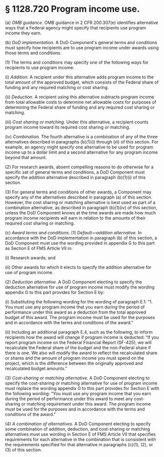 # § 1128.720   Program income use.

(a) *OMB guidance.* OMB guidance in 2 CFR 200.307(e) identifies alternative ways that a Federal agency might specify that recipients use program income they earn.


(b) *DoD implementation.* A DoD Component's general terms and conditions must specify how recipients are to use program income under awards using those terms and conditions.


(1) The terms and conditions may specify one of the following ways for recipients to use program income:


(i) *Addition.* A recipient under this alternative adds program income to the total amount of the approved budget, which consists of the Federal share of funding and any required matching or cost sharing.


(ii) *Deduction.* A recipient using this alternative subtracts program income from total allowable costs to determine net allowable costs for purposes of determining the Federal share of funding and any required cost sharing or matching.


(iii) *Cost sharing or matching.* Under this alternative, a recipient counts program income toward its required cost sharing or matching.


(iv) *Combination.* The fourth alternative is a combination of any of the three alternatives described in paragraphs (b)(1)(i) through (iii) of this section. For example, an agency might specify one alternative to be used for program income up to a dollar limit and a second alternative for any program income beyond that amount.


(2) For research awards, absent compelling reasons to do otherwise for a specific set of general terms and conditions, a DoD Component must specify the addition alternative described in paragraph (b)(1)(i) of this section.


(3) For general terms and conditions of other awards, a Component may specify any of the alternatives described in paragraph (a) of this section. However, the cost sharing or matching alternative is best used as part of a combination alternative, as described in paragraph (b)(1)(iv) of this section, unless the DoD Component knows at the time awards are made how much program income recipients will earn in relation to the amounts of their required cost sharing or matching.


(c) *Award terms and conditions.* (1) *Default—addition alternative.* In accordance with the DoD implementation in paragraph (b) of this section, a DoD Component must use the wording provided in appendix G to this part as Section E of FMS Article VII in:


(i) Research awards; and


(ii) Other awards for which it elects to specify the addition alternative for use of program income.


(2) *Deduction alternative.* A DoD Component electing to specify the deduction alternative for use of program income must modify the wording appendix G to this part provides for Section E by:


(i) Substituting the following wording for the wording of paragraph E.1: “1. You must use any program income that you earn during the period of performance under this award as a deduction from the total approved budget of this award. The program income must be used for the purposes and in accordance with the terms and conditions of the award.”


(ii) Including an additional paragraph E.4, such as the following, to inform recipients how the award will change if program income is deducted: “If you report program income on the Federal Financial Report (SF-425), we will recalculate the Federal share of the budget and the non-Federal share if there is one. We also will modify the award to reflect the recalculated share or shares and the amount of program income you must spend on the project, which is the difference between the originally approved and recalculated budget amounts.”


(3) *Cost-sharing or matching alternative.* A DoD Component electing to specify the cost-sharing or matching alternative for use of program income must replace the wording appendix G to this part provides for Section E with the following wording: “You must use any program income that you earn during the period of performance under this award to meet any cost-sharing or matching requirement under this award. The program income must be used for the purposes and in accordance with the terms and conditions of the award.”


(4) *A combination of alternatives.* A DoD Component electing to specify some combination of addition, deduction, and cost-sharing or matching alternatives must use wording in Section E of FMS Article VII that specifies requirements for each alternative in the combination that is consistent with the requirements specified for that alternative in paragraphs (c)(1), (2), or (3) of this section.




